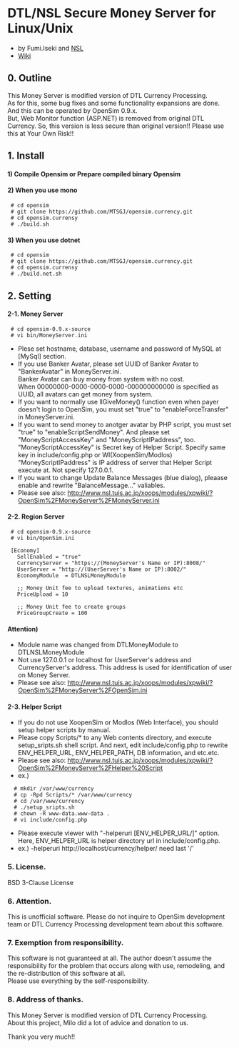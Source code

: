 # DTL/NSL Secure Money Server for Linux/Unix
- by Fumi.Iseki and [NSL](http://www.nsl.tuis.ac.jp)
- [Wiki](https://polaris.star-dust.jp/pukiwiki/?OpenSim/MoneyServer)

## 0. Outline
 This Money Server is modified version of DTL Currency Processing.  
 As for this, some bug fixes and some functionality expansions are done. And this can be operated by OpenSim 0.9.x.   
 But, Web Monitor function (ASP.NET) is removed from original DTL Currency. So, this version is less secure than original 
 version!! Please use this at Your Own Risk!!

## 1. Install
#### 1) Compile Opensim or Prepare compiled binary Opensim
#### 2) When you use mono
```
 # cd opensim
 # git clone https://github.com/MTSGJ/opensim.currency.git
 # cd opensim.currensy
 # ./build.sh
```
#### 3) When you use dotnet
```
 # cd opensim
 # git clone https://github.com/MTSGJ/opensim.currency.git
 # cd opensim.currensy
 # ./build.net.sh
```

## 2. Setting
#### 2-1. Money Server
```
 # cd opensim-0.9.x-source
 # vi bin/MoneyServer.ini 
```
- Plese set hostname, database, username and password of MySQL at [MySql] section.
- If you use Banker Avatar, please set UUID of Banker Avatar to "BankerAvatar" in MoneyServer.ini.  
    Banker Avatar can buy money from system with no cost.  
    When 00000000-0000-0000-0000-000000000000 is specified as UUID, all avatars can get money from system.
- If you want to normally use llGiveMoney() function even when payer doesn't login to OpenSim, you must set "true" to "enableForceTransfer" in MoneyServer.ini.
- If you want to send money to anotger avatar by PHP script, you must set "true" to "enableScriptSendMoney". And please set "MoneyScriptAccessKey" and "MoneyScriptIPaddress", too.
    "MoneyScriptAccessKey" is Secret key of Helper Script. Specify same key in include/config.php or WI(XoopenSim/Modlos)  
    "MoneyScriptIPaddress" is IP address of server that Helper Script execute at. Not specify 127.0.0.1.   
- If you want to change Update Balance Messages (blue dialog), pleaase enable and rewrite "BalanceMessage..." valiables.
- Please see also: http://www.nsl.tuis.ac.jp/xoops/modules/xpwiki/?OpenSim%2FMoneyServer%2FMoneyServer.ini

#### 2-2. Region Server
```
 # cd opensim-0.9.x-source
 # vi bin/OpenSim.ini 
```
```
 [Economy]
   SellEnabled = "true"
   CurrencyServer = "https://(MoneyServer's Name or IP):8008/"  
   UserServer = "http://(UserServer's Name or IP):8002/"
   EconomyModule  = DTLNSLMoneyModule

   ;; Money Unit fee to upload textures, animations etc
   PriceUpload = 10

   ;; Money Unit fee to create groups
   PriceGroupCreate = 100
 ```
 #### Attention) 
  - Module name was changed from DTLMoneyModule to DTLNSLMoneyModule
  - Not use 127.0.0.1 or localhost for UserServer's address and CurrencyServer's address. 
    This address is used for identification of user on Money Server.
  - Please see also: http://www.nsl.tuis.ac.jp/xoops/modules/xpwiki/?OpenSim%2FMoneyServer%2FOpenSim.ini

#### 2-3. Helper Script
- If you do not use XoopenSim or Modlos (Web Interface), you should setup helper scripts by manual.
- Please copy Scripts/* to any Web contents directory, and execute setup_sripts.sh shell script.
    And next, edit include/config.php to rewrite ENV_HELPER_URL, ENV_HELPER_PATH, DB information, and etc.etc.
- Please see also: http://www.nsl.tuis.ac.jp/xoops/modules/xpwiki/?OpenSim%2FMoneyServer%2FHelper%20Script
- ex.)
```
  # mkdir /var/www/currency
  # cp -Rpd Scripts/* /var/www/currency
  # cd /var/www/currency
  # ./setup_sripts.sh
  # chown -R www-data.www-data .
  # vi include/config.php
```
- Please execute viewer with "-helperuri [ENV_HELPER_URL/]" option. 
    Here, ENV_HELPER_URL is helper directory url in include/config.php.
- ex.) -helperuri http://localhost/currency/helper/   need last '/'

### 5. License.
 BSD 3-Clause License

### 6. Attention.
 This is unofficial software. Please do not inquire to OpenSim development team or DTL Currency Processing 
 development team about this software. 

### 7. Exemption from responsibility.
 This software is not guaranteed at all. The author doesn't assume the responsibility for the
 problem that occurs along with use, remodeling, and the re-distribution of this software at all.  
 Please use everything by the self-responsibility.

### 8. Address of thanks.
 This Money Server is modified version of DTL Currency Processing.  
 About this project, Milo did a lot of advice and donation to us. 

 Thank you very much!!

